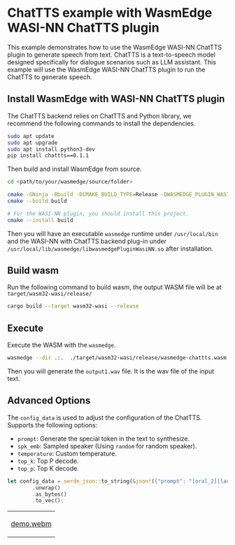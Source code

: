 # ChatTTS example with WasmEdge WASI-NN ChatTTS plugin
This example demonstrates how to use the WasmEdge WASI-NN ChatTTS plugin to generate speech from text. ChatTTS is a text-to-speech model designed specifically for dialogue scenarios such as LLM assistant. This example will use the WasmEdge WASI-NN ChatTTS plugin to run the ChatTTS to generate speech.

## Install WasmEdge with WASI-NN ChatTTS plugin
The ChatTTS backend relies on ChatTTS and Python library, we recommend the following commands to install the dependencies.
``` bash
sudo apt update
sudo apt upgrade
sudo apt install python3-dev
pip install chattts==0.1.1
```

Then build and install WasmEdge from source.

``` bash
cd <path/to/your/wasmedge/source/folder>

cmake -GNinja -Bbuild -DCMAKE_BUILD_TYPE=Release -DWASMEDGE_PLUGIN_WASI_NN_BACKEND="chatTTS"
cmake --build build

# For the WASI-NN plugin, you should install this project.
cmake --install build
```

Then you will have an executable `wasmedge` runtime under `/usr/local/bin` and the WASI-NN with ChatTTS backend plug-in under `/usr/local/lib/wasmedge/libwasmedgePluginWasiNN.so` after installation.

## Build wasm

Run the following command to build wasm, the output WASM file will be at `target/wasm32-wasi/release/`

```bash
cargo build --target wasm32-wasi --release
```

## Execute

Execute the WASM with the `wasmedge`.

``` bash
wasmedge --dir .:.  ./target/wasm32-wasi/release/wasmedge-chattts.wasm
```

Then you will generate the `output1.wav` file. It is the wav file of the input text.

## Advanced Options

The `config_data` is used to adjust the configuration of the ChatTTS.
Supports the following options:
- `prompt`: Generate the special token in the text to synthesize.
- `spk_emb`: Sampled speaker (Using `random` for random speaker).
- `temperature`: Custom temperature.
- `top_k`: Top P decode.
- `top_p`: Top K decode.

``` rust
let config_data = serde_json::to_string(&json!({"prompt": "[oral_2][laugh_0][break_6]", "spk_emb": "random", "temperature": 0.5, "top_k": 0, "top_p": 0.9}))
        .unwrap()
        .as_bytes()
        .to_vec();
```
<table>
<tr>
<td>

[demo.webm](https://github.com/user-attachments/assets/377e0487-9107-41db-9c22-31962ce53f88)

</td>
</tr>
</table>
